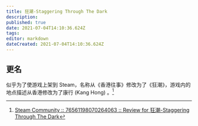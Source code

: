 ```yaml
---
title: 狂潮-Staggering Through The Dark
description: 
published: true
date: 2021-07-04T14:10:36.624Z
tags: 
editor: markdown
dateCreated: 2021-07-04T14:10:36.624Z
---
```


## 更名

似乎为了使游戏上架到 Steam，名称从《香港往事》修改为了《狂潮》，游戏内的地点描述从香港修改为了康行 (Kang Hong) 。[^cmc]

[^cmc]: [Steam Community :: 76561198070264063 :: Review for 狂潮-Staggering Through The Dark](https://web.archive.org/web/20210704071022/https://steamcommunity.com/profiles/76561198070264063/recommended/1449250/)

